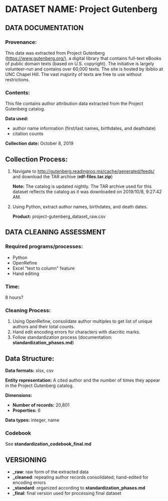 # DATASET NAME: Project Gutenberg

## DATA DOCUMENTATION

### Provenance:

This data was extracted from Project Gutenberg (<https://www.gutenberg.org/>), a digital library that contains full-text eBooks of public domain texts (based on U.S. copyright). The initiative is largely volunteer-run and contains over 60,000 texts. The site is hosted by ibiblio at UNC Chapel Hill. The vast majority of texts are free to use without restrictions.

### Contents:

This file contains author attribution data extracted from the Project Gutenberg catalog.

**Data used:** 

- author name information (first/last names, birthdates, and deathdate)
- citation counts

**Collection date:** October 8, 2019



## Collection Process:

1. Navigate to <http://gutenberg.readingroo.ms/cache/generated/feeds/> and download the TAR archive (**rdf-files.tar.zip**)

   **Note:** The catalog is updated nightly. The TAR archive used for this dataset reflects the catalog as it was downloaded on 2019/10/8, ‏‎9:27:42 AM.

2. Using Python, extract author names, birthdates, and death dates.

   **Product:** project-gutenberg_dataset_raw.csv



## DATA CLEANING ASSESSMENT

### Required programs/processes:

- Python
- OpenRefine
- Excel "text to column" feature
- Hand editing

### Time:

8 hours?

### Cleaning Process: 

1. Using OpenRefine, consolidate author multiples to get list of unique authors and their total counts.
2. Hand edit encoding errors for characters with diacritic marks.
3. Follow standardization process (documentation: **standardization_phases.md**)



## Data Structure:

**Data formats:** xlsx, csv

**Entity representation:** A cited author and the number of times they appear in the Project Gutenberg catalog.

**Dimensions:** 

- **Number of records:** 20,801
- **Properties:** 6

**Data types:** integer, name

### Codebook

See **standardization_codebook_final.md**



## VERSIONING

- **_raw**: raw form of the extracted data
- **_cleaned**: repeating author records consolidated; hand-edited for encoding errors
- **_standard**: organized according to **standardization_phases.md**
- **_final**: final version used for processing final dataset